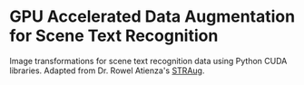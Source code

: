 # GPU Accelerated Data Augmentation for Scene Text Recognition
Image transformations for scene text recognition data using Python CUDA libraries. Adapted from Dr. Rowel Atienza's [STRAug](https://github.com/roatienza/straug).
